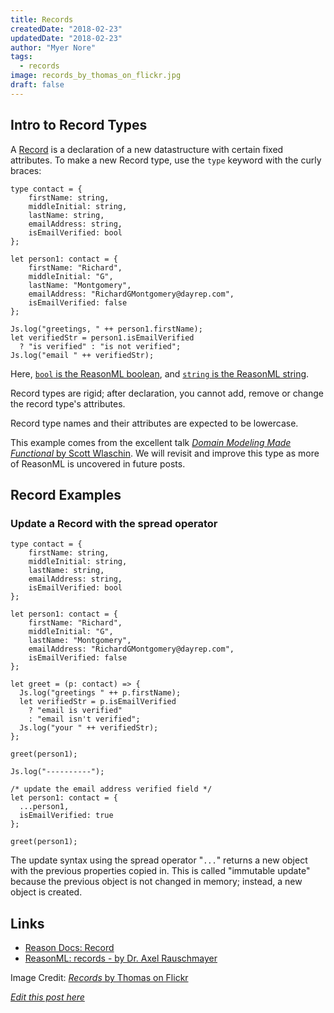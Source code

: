 ```yaml
---
title: Records
createdDate: "2018-02-23"
updatedDate: "2018-02-23"
author: "Myer Nore"
tags:
  - records
image: records_by_thomas_on_flickr.jpg
draft: false
---
```


## Intro to Record Types

A [Record](https://reasonml.github.io/docs/en/record.html)
is a declaration of a new datastructure with certain fixed attributes.
To make a new Record type, use the `type` keyword with the curly braces:

```reason
type contact = {
    firstName: string,
    middleInitial: string,
    lastName: string,
    emailAddress: string,
    isEmailVerified: bool
};

let person1: contact = {
    firstName: "Richard",
    middleInitial: "G",
    lastName: "Montgomery",
    emailAddress: "RichardGMontgomery@dayrep.com",
    isEmailVerified: false
};

Js.log("greetings, " ++ person1.firstName);
let verifiedStr = person1.isEmailVerified
  ? "is verified" : "is not verified";
Js.log("email " ++ verifiedStr);
```

Here, [`bool` is the ReasonML boolean](https://reasonml.github.io/docs/en/boolean.html), and [`string` is the ReasonML string](https://reasonml.github.io/docs/en/string-and-char.html).

Record types are rigid; after declaration, you cannot add, remove
or change the record type's attributes.

Record type names and their attributes are expected
to be lowercase.

This example comes from the excellent talk
[_Domain Modeling Made Functional_ by Scott Wlaschin](https://www.youtube.com/watch?v=Up7LcbGZFuo).
We will revisit and improve this type as more of ReasonML is uncovered in
future posts.

## Record Examples

### Update a Record with the spread operator

```reason
type contact = {
    firstName: string,
    middleInitial: string,
    lastName: string,
    emailAddress: string,
    isEmailVerified: bool
};

let person1: contact = {
    firstName: "Richard",
    middleInitial: "G",
    lastName: "Montgomery",
    emailAddress: "RichardGMontgomery@dayrep.com",
    isEmailVerified: false
};

let greet = (p: contact) => {
  Js.log("greetings " ++ p.firstName);
  let verifiedStr = p.isEmailVerified
    ? "email is verified"
    : "email isn't verified";
  Js.log("your " ++ verifiedStr);
};

greet(person1);

Js.log("----------");

/* update the email address verified field */
let person1: contact = {
  ...person1,
  isEmailVerified: true
};

greet(person1);
```

The update syntax using the spread operator "`...`" returns a new object
with the previous properties copied in. This is called "immutable update"
because the previous object is not changed in memory; instead, a new
object is created.

## Links

-   [Reason Docs: Record](https://reasonml.github.io/docs/en/record.html)
-   [ReasonML: records - by Dr. Axel Rauschmayer](http://2ality.com/2018/01/records-reasonml.html)

Image Credit: [_Records_ by Thomas on Flickr](https://www.flickr.com/photos/_-o-_/8091614099/in/photolist-dk2CXV-2eZnAT-9uDtSe-uv9kE-mPvd2i-95NWFe-5AvX1a-7wWD4H-6bfdTu-4E2uq-68Y9SC-9fZsgA-duu53y-9uGsXs-9uFu1V-9uJs7J-9uDtHR-mt9Tut-9uDsnt-UobUs7-7jVeAU-a9aAQQ-W7qamU-9tPRui-cp8HB-72aKnT-6f461Y-qtdqN5-9uJsXo-jKHWo-bJ7wW-6Menaa-AprvT8-4hJbaM-4hJ7UR-gNux1-4Nt7uf-SSRFx4-4hNbUm-4hJ7kD-57qf9P-4hNfzq-4hJ756-97625P-4hJ89H-9762ci-ffSKCZ-ajarzJ-HkD166-8MafAw/)

_[Edit this post here](https://github.com/codekiln/gradus-reason/tree/master/data/steps/2018-02-23--records/index.md)_
